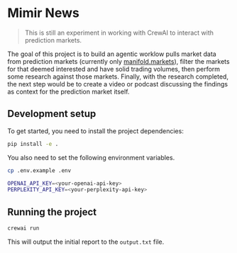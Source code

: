 # Mimir News

> This is still an experiment in working with CrewAI to interact with prediction markets.

The goal of this project is to build an agentic worklow pulls market data from prediction markets (currently only [manifold.markets](https://manifold.markets)), filter the markets for that deemed interested and have solid trading volumes, then perform some research against those markets. Finally, with the research completed, the next step would be to create a video or podcast discussing the findings as context for the prediction market itself.

## Development setup

To get started, you need to install the project dependencies:

```bash
pip install -e .
```

You also need to set the following environment variables.

```bash
cp .env.example .env
```

```bash
OPENAI_API_KEY=<your-openai-api-key>
PERPLEXITY_API_KEY=<your-perplexity-api-key>
```

## Running the project

```bash
crewai run
```

This will output the initial report to the `output.txt` file.

